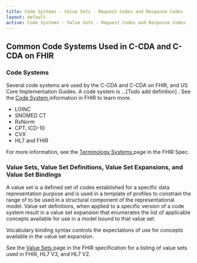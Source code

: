 ```yaml
---
title: Code Systems - Value Sets - Request Codes and Response Codes
layout: default
active: Code Systems - Value Sets - Request Codes and Response Codes
---
```


## Common Code Systems Used in C-CDA and C-CDA on FHIR
### Code Systems
Several code systems are used by the C-CDA and C-CDA on FHIR, and US Core Implementation Guides.  A code system is ...[Todo add definition] . See the <a href="http://hl7.org/fhir/terminologies-systems.html">Code System </a>information in FHIR to learn more.

* LOINC
* SNOMED CT
* RxNorm
* CPT, ICD-10
* CVX
* HL7 and FHIR

For more information, see the <a href="http://hl7.org/fhir/terminologies-systems.html">Terminology Systems </a>page in the FHIR Spec. 

### Value Sets, Value Set Definitions, Value Set Expansions, and Value Set Bindings
A value set is a defined set of codes established for a specific data representation purpose and is used in a template of profiles to constrain the range of to be used in a structural component of the representational model. Value set definitions, when applied to a specific version of a code system result in a value set expansion that enumerates the list of applicable concepts available for use in a model bound to that value set. 

Vocabulary binding syntax controls the expectations of use for concepts available in the value set expansion.  

See the <a href="http://hl7.org/fhir/terminologies-valuesets.html">Value Sets </a>page in the FHIR specification for a listing of value sets used in FHIR, HL7 V3, and HL7 V2.